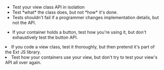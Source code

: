 
<div type="expander" caption="Test your class APIs, not the implementation details">
<ul>
<li>Test your view class API in isolation
<li>Test *what* the class does, but not *how* it's done.
<li>Tests shouldn't fail if a programmer changes implementation details, but not the API.
</ul>
</div>



<div type="expander" caption="Test your classes, and not the Ext JS library">
<ul>
<li>If your container holds a button, test how you're using it, but don't exhaustively test the button API.
</ul>
</div>

<div type="expander" caption="Treat your own classes like they're part of the Ext JS library!">
<li>If you code a view class, test it thoroughly, but then pretend it's part of the Ext JS library. 
<li>Test how your containers use your view, but don't try to test your view's API all over again. 
</ul>
</div>